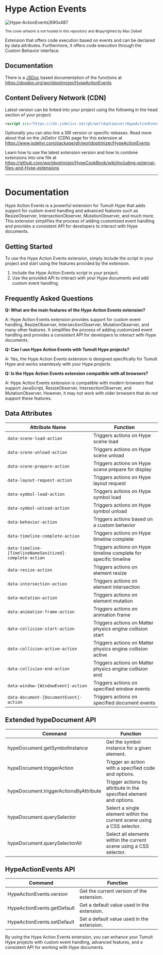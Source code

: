 # Hype Action Events

![Hype-ActionEvents|690x487](https://playground.maxziebell.de/Hype/ActionEvents/HypeActionEvents.jpg)

<sup>The cover artwork is not hosted in this repository and &copy;opyrighted by Max Ziebell</sup>

Extension that offers code execution based on events and can be declared by data attributes. Furthermore, it offers code execution through the Custom Behavior interface.


## Documentation

There is a [JSDoc](https://en.wikipedia.org/wiki/JSDoc) based documentation of the functions at https://doxdox.org/worldoptimizer/HypeActionEvents

Content Delivery Network (CDN)
--

Latest version can be linked into your project using the following in the head section of your project:

```html
<script src="https://cdn.jsdelivr.net/gh/worldoptimizer/HypeActionEvents/HypeActionEvents.min.js"></script>
```
Optionally you can also link a SRI version or specific releases. 
Read more about that on the JsDelivr (CDN) page for this extension at https://www.jsdelivr.com/package/gh/worldoptimizer/HypeActionEvents

Learn how to use the latest extension version and how to combine extensions into one file at
https://github.com/worldoptimizer/HypeCookBook/wiki/Including-external-files-and-Hype-extensions


---

# Documentation

Hype Action Events is a powerful extension for Tumult Hype that adds support for custom event handling and advanced features such as ResizeObserver, IntersectionObserver, MutationObserver, and much more. This extension simplifies the process of adding customized event handling and provides a consistent API for developers to interact with Hype documents.

## Getting Started

To use the Hype Action Events extension, simply include the script in your project and start using the features provided by the extension.

1. Include the Hype Action Events script in your project.
2. Use the provided API to interact with your Hype documents and add custom event handling.

## Frequently Asked Questions

**Q: What are the main features of the Hype Action Events extension?**

A: Hype Action Events extension provides support for custom event handling, ResizeObserver, IntersectionObserver, MutationObserver, and many other features. It simplifies the process of adding customized event handling and provides a consistent API for developers to interact with Hype documents.

**Q: Can I use Hype Action Events with Tumult Hype projects?**

A: Yes, the Hype Action Events extension is designed specifically for Tumult Hype and works seamlessly with your Hype projects.

**Q: Is the Hype Action Events extension compatible with all browsers?**

A: Hype Action Events extension is compatible with modern browsers that support JavaScript, ResizeObserver, IntersectionObserver, and MutationObserver. However, it may not work with older browsers that do not support these features.

## Data Attributes

| Attribute Name | Function |
| -------------- | -------- |
| `data-scene-load-action` | Triggers actions on Hype scene load |
| `data-scene-unload-action` | Triggers actions on Hype scene unload |
| `data-scene-prepare-action` | Triggers actions on Hype scene prepare for display |
| `data-layout-request-action` | Triggers actions on Hype layout request |
| `data-symbol-load-action` | Triggers actions on Hype symbol load |
| `data-symbol-unload-action` | Triggers actions on Hype symbol unload |
| `data-behavior-action` | Triggers actions based on a custom behavior |
| `data-timeline-complete-action` | Triggers actions on Hype timeline complete |
| `data-timeline-[TimelineNameSanitized]-complete-action` | Triggers actions on Hype timeline complete for specific timeline |
| `data-resize-action` | Triggers actions on element resize |
| `data-intersection-action` | Triggers actions on element intersection |
| `data-mutation-action` | Triggers actions on element mutation |
| `data-animation-frame-action` | Triggers actions on animation frame |
| `data-collision-start-action` | Triggers actions on Matter physics engine collision start |
| `data-collision-active-action` | Triggers actions on Matter physics engine collision active |
| `data-collision-end-action` | Triggers actions on Matter physics engine collision end |
| `data-window-[WindowEvent]-action` | Triggers actions on specified window events |
| `data-document-[DocumentEvent]-action` | Triggers actions on specified document events |

## Extended hypeDocument API

| Command                             | Function                                                                 |
|-------------------------------------|--------------------------------------------------------------------------|
| hypeDocument.getSymbolInstance      | Get the symbol instance for a given element.                             |
| hypeDocument.triggerAction          | Trigger an action with a specified code and options.                     |
| hypeDocument.triggerActionsByAttribute | Trigger actions by attribute in the specified element and options.    |
| hypeDocument.querySelector          | Select a single element within the current scene using a CSS selector.  |
| hypeDocument.querySelectorAll       | Select all elements within the current scene using a CSS selector.      |

## HypeActionEvents API

| Command              | Function                                              |
|----------------------|-------------------------------------------------------|
| HypeActionEvents.version  | Get the current version of the extension.          |
| HypeActionEvents.getDefault | Get a default value used in the extension.       |
| HypeActionEvents.setDefault | Set a default value used in the extension.       |

By using the Hype Action Events extension, you can enhance your Tumult Hype projects with custom event handling, advanced features, and a consistent API for working with Hype documents.
